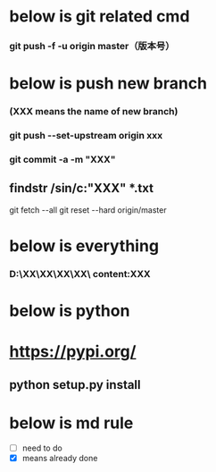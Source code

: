 # below is git related cmd
### git push -f -u origin master（版本号）
# below is push new branch
### (XXX means the name of new branch)
### git push --set-upstream origin xxx
### git commit -a -m "XXX"
## findstr /sin/c:"XXX" *.txt
git fetch --all
git reset --hard origin/master
# below is everything 
### D:\XX\XX\XX\XX\ content:XXX

# below is python
# https://pypi.org/
## python setup.py install
# below is md rule
- [ ] need to do
- [x] means already done
